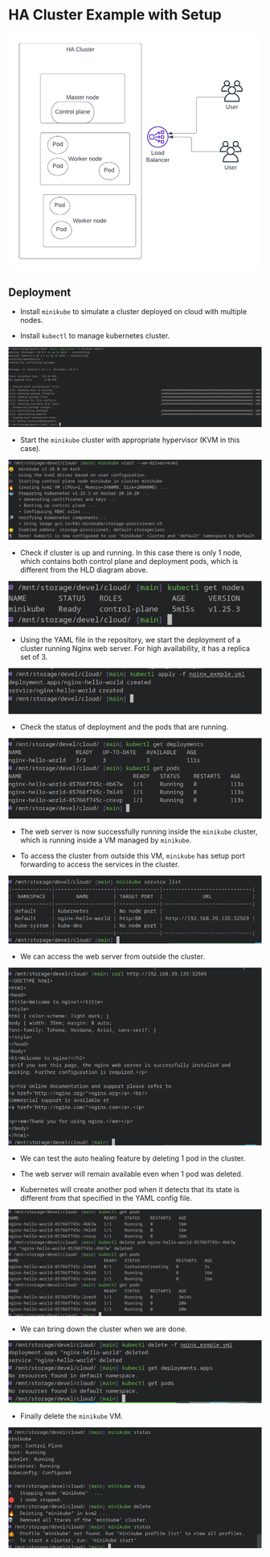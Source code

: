 # HA Cluster Example with Setup

![HLD](./ha_cluster.png)

## Deployment

- Install `minikube` to simulate a cluster deployed on cloud with multiple nodes.

- Install `kubectl` to manage kubernetes cluster.

![Install packages](./screenshots/install_packages.png)

- Start the `minikube` cluster with appropriate hypervisor (KVM in this case).

![Start minikube](./screenshots/minikube_start.png)

- Check if cluster is up and running. In this case there is only 1 node, which contains both control plane and deployment pods, which is different from the HLD diagram above.

![Check nodes](./screenshots/minikube_nodes.png)

- Using the YAML file in the repository, we start the deployment of a cluster running Nginx web server. For high availability, it has a replica set of 3.

![Start deployment](./screenshots/deployment_done.png)

- Check the status of deployment and the pods that are running.

![Check deployment status](./screenshots/deployment_status.png)

- The web server is now successfully running inside the `minikube` cluster, which is running inside a VM managed by `minikube`.

- To access the cluster from outside this VM, `minikube` has setup port forwarding to access the services in the cluster.

![Check deployment URL](./screenshots/minikube_list.png)

- We can access the web server from outside the cluster.

![CURL deployment URL](./screenshots/curl.png)

- We can test the auto healing feature by deleting 1 pod in the cluster.

- The web server will remain available even when 1 pod was deleted.

- Kubernetes will create another pod when it detects that its state is different from that specified in the YAML config file.

![Auto healing](./screenshots/auto_healing.png)

- We can bring down the cluster when we are done.

![Delete cluster](./screenshots/cluster_delete.png)

- Finally delete the `minikube` VM.

![Delete minikube](./screenshots/minikube_delete.png)

